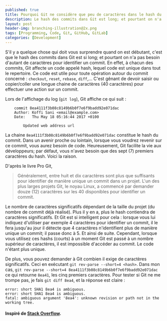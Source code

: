```yaml
---
published: true
title: Pourquoi Git ne considère que peu de caractères dans le hash du commit
description: Le hash des commits dans Git est long; et pourtant on n'a pas besoin d'autant de caractères pour identifier un commit.
layout: post
header-img: branching-illustration@2x.png
tags: [Programming, Code, Git, GitHub, GitLab]
categories: [Development]
---
```


S'il y a quelque chose qui doit vous surprendre quand on est débutant, c'est que le hash des commits dans Git est si long; et pourtant on n'a pas besoin d'autant de caractères pour identifier un commit.<!--more--> En effet, à chacun des commits, Git affecte un code appelé hash, lequel code est unique dans tout le repertoire. Ce code est utile pour toute opération autour du commit concerné : `checkout`, `reset`, `rebase`, `diff`,... C'est gênant de devoir saisir ou copier/coller une longue chaine de caractères (40 caractères) pour effectuer une action sur un commit.

Lors de l'affichage du log (`git log`), Git affiche ce qui suit :

```
    commit 8ea4111f3b08c8149b6b0f7e6f9badd92e071dac
    Author: Koffi Sani <email@example.com>
    Date:   Thu May 18 05:16:44 2017 +0100

        Updated web address url

```
La chaine `8ea4111f3b08c8149b6b0f7e6f9badd92e071dac` constitue le hash du commit. Dans un avenir proche ou lointain, lorsque vous voudrez revenir sur ce commit, vous aurez besoin de code. Heureusement, Git facilite la vie aux développeurs; par défaut, vous n'avez besoin que des sept (7) premiers caractères du hash. Voici  la raison.


D'après le livre Pro Git, 

> Généralement, entre huit et dix caractères sont plus que suffisants pour identifier de manière unique un commit dans un projet. L'un des plus larges projets Git, le noyau Linux, a commencé par demander douze (12) caractères sur les 40 disponibles pour identifier un commit.

Le nombre de caractères significatifs dépendant de la taille du projet (du nombre de commit déjà réalisé). Plus il y en a, plus le hash contiendra de caractères significatifs. Et Git est si intelligent pour cela : lorsque vous lui indiquez d'utiliser par exemple 4 caractères pour identifier un commit, il le fera jusqu'au jour il détecte que 4 caractères n'identifient plus de manière unique un commit; il passe donc à 5. Et ainsi de suite. Cependant, lorsque vous utilisez ces hashs (courts) à un moment Git est passé à un nombre supérieur de caractères, il est impossible d'accéder au commit. Le code n'étant plus unique.

De plus, vous pouvez demander à Git combien il exige de caractères significatifs. Ceci en exécutant `git rev-parse --short=4 <hash>`. Dans mon cas, `git rev-parse --short=4 8ea4111f3b08c8149b6b0f7e6f9badd92e071dac` ce qui retourne `8ea41`, les cinq premiers caractères. Pour tester si Git ne me trompe pas, je fais `git diff 8ea4`, et la réponse est claire : 

```
error: short SHA1 8ea4 is ambiguous.
error: short SHA1 8ea4 is ambiguous.
fatal: ambiguous argument '8ea4': unknown revision or path not in the working tree.
```

#### Inspiré de [Stack Overflow](https://stackoverflow.com/q/18134627/3156582).